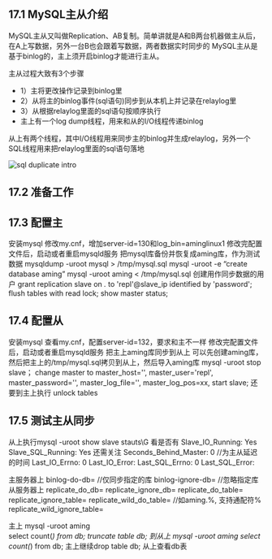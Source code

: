 ## 17.1 MySQL主从介绍

MySQL主从又叫做Replication、AB复制。简单讲就是A和B两台机器做主从后，在A上写数据，另外一台B也会跟着写数据，两者数据实时同步的
MySQL主从是基于binlog的，主上须开启binlog才能进行主从。

主从过程大致有3个步骤

* 1）主将更改操作记录到binlog里
* 2）从将主的binlog事件(sql语句)同步到从本机上并记录在relaylog里
* 3）从根据relaylog里面的sql语句按顺序执行
* 主上有一个log dump线程，用来和从的I/O线程传递binlog

从上有两个线程，其中I/O线程用来同步主的binlog并生成relaylog，另外一个SQL线程用来把relaylog里面的sql语句落地

![sql duplicate intro](https://ws4.sinaimg.cn/large/006tNc79gy1fj2n76pc6sj31280i0taq.jpg)

## 17.2 准备工作



## 17.3 配置主

 安装mysql
 修改my.cnf，增加server-id=130和log_bin=aminglinux1
 修改完配置文件后，启动或者重启mysqld服务
 把mysql库备份并恢复成aming库，作为测试数据
 mysqldump -uroot mysql > /tmp/mysql.sql
 mysql -uroot -e “create database aming”
 mysql -uroot aming < /tmp/mysql.sql
 创建用作同步数据的用户
 grant replication slave on *.* to 'repl'@slave_ip identified by 'password';
 flush tables with read lock;
 show master status;



## 17.4 配置从

安装mysql
 查看my.cnf，配置server-id=132，要求和主不一样
 修改完配置文件后，启动或者重启mysqld服务
 把主上aming库同步到从上
 可以先创建aming库，然后把主上的/tmp/mysql.sql拷贝到从上，然后导入aming库
 mysql -uroot
 stop slave；
 change master to master_host='', master_user='repl', master_password='', master_log_file='', master_log_pos=xx,
 start slave;
 还要到主上执行 unlock tables



## 17.5 测试主从同步

从上执行mysql -uroot
 show slave stauts\G
 看是否有
 Slave_IO_Running: Yes
 Slave_SQL_Running: Yes
 还需关注
 Seconds_Behind_Master: 0  //为主从延迟的时间
 Last_IO_Errno: 0
 Last_IO_Error:
 Last_SQL_Errno: 0
 Last_SQL_Error:


 主服务器上
 binlog-do-db=      //仅同步指定的库
 binlog-ignore-db= //忽略指定库
 从服务器上
 replicate_do_db=
 replicate_ignore_db=
 replicate_do_table=
 replicate_ignore_table=
 replicate_wild_do_table=   //如aming.%, 支持通配符% 
 replicate_wild_ignore_table=


 主上 mysql -uroot aming  
 select count(*) from db;
 truncate table db;
 到从上 mysql -uroot aming
 select count(*) from db;
 主上继续drop table db;
 从上查看db表

